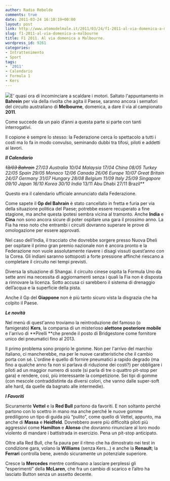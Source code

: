 ```yaml
---
author: Radio Rebelde
comments: true
date: 2011-03-24 16:10:19+00:00
layout: post
link: http://www.atomodelmale.it/2011/03/24/f1-2011-al-via-domenica-a-malbourne/
slug: f1-2011-al-via-domenica-a-malbourne
title: F1 2011. Al via domenica a Malbourne.
wordpress_id: 9261
categories:
- Intrattenimento
- Sport
tags:
- '2011'
- Calendario
- Formula 1
- Kers
---
```


![](http://www.atomodelmale.it/wp-content/uploads/2011/03/images.jpg)E’ quasi ora di incominciare a scaldare i motori. Saltato l'appuntamento in **Bahrein** per via della rivolta che agita il Paese, saranno ancora i semafori del circuito australiano di **Melbourne**, domenica, a dare il via al campionato **2011**.

Come succede da un paio d’anni a questa parte si parte con tanti interrogativi.

Il copione è sempre lo stesso: la Federazione cerca lo spettacolo a tutti i costi ma lo fa in modo convulso, seminando dubbi tra tifosi, piloti e addetti ai lavori.

_**Il Calendario**_

**<del>13/03  Bahrain</del>
27/03  Australia
10/04  Malaysia
17/04  China*
08/05  Turkey
22/05  Spain
29/05  Monaco
12/06  Canada
26/06  Europe
10/07  Great Britain
24/07  Germany
31/07  Hungary
28/08  Belgium
11/09  Italy
25/09  Singapore
09/10  Japan
16/10  Korea
30/10  India*
13/11  Abu Dhabi
27/11  Brazil**

Questo era il calendario ufficiale annunciato dalla Federazione.

Come sapete il **Gp del Bahrain** è stato cancellato in fretta e furia per via della situazione politica del Paese; potrebbe essere recuperato a fine stagione, ma anche questa ipotesi sembra vicina al tramonto. Anche **India** e **Cina** non sono ancora sicure di poter ospitare una gara il prossimo anno. La Fia ha reso noto che entrambi i circuiti dovranno superare le prove di omologazione per essere approvati.

Nel caso dell’India, il tracciato che dovrebbe sorgere presso Nuova Dheli per ospitare il primo gran premio nazionale non è ancora pronto e la Federazione non vuole assolutamente riavere i disagi vissuti quest’anno con la Corea. Gli indiani saranno sottoposti a forte pressione affinché riescano a completare il circuito nei tempi previsti.

Diversa la situazione di Shangai. il circuito cinese ospita la Formula Uno da sette anni ma necessita di aggiornamenti senza i quali la Fia non è disposta a rinnovare la licenza. Sotto accusa ci sarebbero il sistema di drenaggio dell’acqua e la superficie della pista.

Anche il Gp del **Giappone** non è più tanto sicuro vista la disgrazia che ha colpito il Paese.



_**Le novità**_

Nel menù di quest'anno troviamo la reintroduzione del famoso (o famigerato) **Kers**, la comparsa di un misterioso **alettone posteriore mobile** e l'arrivo di **Pirelli **che prende il posto di Bridgestone come fornitore unico dei pneumatici fino al 2013.

Il primo problema sono proprio le gomme. Non per l'arrivo del marchio italiano, ci mancherebbe, ma per le nuove caratteristiche che il cambio porta con sé. L'ordine è quello di fornire pneumatici a rapido degrado (ma fino a qualche anno fa non si parlava di riduzione dei costi?) per obbligare i piloti ad un maggior numero di soste (si parla di tre o quattro pit-stop per gara) e rendere, così, più interessante la competizione. Sei tipi di gomme (con mescole contraddistinte da diversi colori, che vanno dalle super-soft alle hard, da quelle da bagnato alle intermedie).

_**I Favoriti**_

Sicuramente **Vettel** e la **Red Bull** partono da favoriti. E non soltanto perché partono con lo scettro in mano ma anche perché le nuove gomme prediligono un tipo di guida più “pulito”, come quello di  Vettel, appunto, ma anche di **Massa** e **Heidfeld**. Dovrebbero avere più difficoltà piloti più aggressivi come **Hamilton** e **Alonso** che dovranno rinunciare al loro modo violento di mandare i battistrada in esercizio. Pena un pit-stop anticipato.

Oltre alla Red Bull, che fa paura per il ritmo che ha dimostrato nei test in condizione gara, volano la **Williams** (senza Kers...) e anche la **Renault**; la **Ferrari** controlla bene, avendo sicuramente un potenziale superiore.

Cresce la **Mercedes** mentre continuano a lasciare perplessi gli “esperimenti” della **McLaren**, che fra un cambio di scarico e l’altro ha lasciato Button senza un assetto decente.
